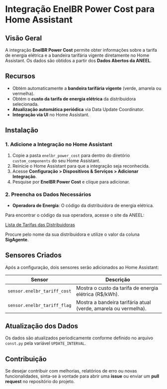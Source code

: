 # Integração EnelBR Power Cost para Home Assistant

## Visão Geral

A integração **EnelBR Power Cost** permite obter informações sobre a tarifa de energia elétrica e a bandeira tarifária vigente diretamente no Home Assistant. Os dados são obtidos a partir dos **Dados Abertos da ANEEL**.

## Recursos

- Obtém automaticamente a **bandeira tarifária vigente** (verde, amarela ou vermelha).
- Obtém o **custo da tarifa de energia elétrica** da distribuidora selecionada.
- **Atualização automática periódica** via Data Update Coordinator.
- **Integração via UI** no Home Assistant.

## Instalação

### 1. Adicione a Integração no Home Assistant

1. Copie a pasta `enelbr_power_cost` para dentro do diretório `custom_components` do seu Home Assistant.
2. Reinicie o Home Assistant para que a integração seja reconhecida.
3. Acesse **Configuração > Dispositivos & Serviços > Adicionar Integração**.
4. Pesquise por **EnelBR Power Cost** e clique para adicionar.

### 2. Preencha os Dados Necessários

- **Operadora de Energia**: O código da distribuidora de energia elétrica.

Para encontrar o código da sua operadora, acesse o site da ANEEL:

[Lista de Tarifas das Distribuidoras](https://www.aneel.gov.br)

Procure pelo nome da sua distribuidora e utilize o valor da coluna **SigAgente**.

## Sensores Criados

Após a configuração, dois sensores serão adicionados ao Home Assistant:

| **Sensor**                  | **Descrição**                                            |
|-----------------------------|----------------------------------------------------------|
| `sensor.enelbr_tariff_cost` | Mostra o custo da tarifa de energia elétrica (R$/kWh). |
| `sensor.enelbr_tariff_flag` | Mostra a bandeira tarifária atual (verde, amarela ou vermelha). |

## Atualização dos Dados

Os dados são atualizados periodicamente conforme definido no arquivo `const.py` pela variável `UPDATE_INTERVAL`.

## Contribuição

Se desejar contribuir com melhorias, relatórios de erro ou novas funcionalidades, sinta-se à vontade para abrir uma **issue** ou enviar um **pull request** no repositório do projeto.